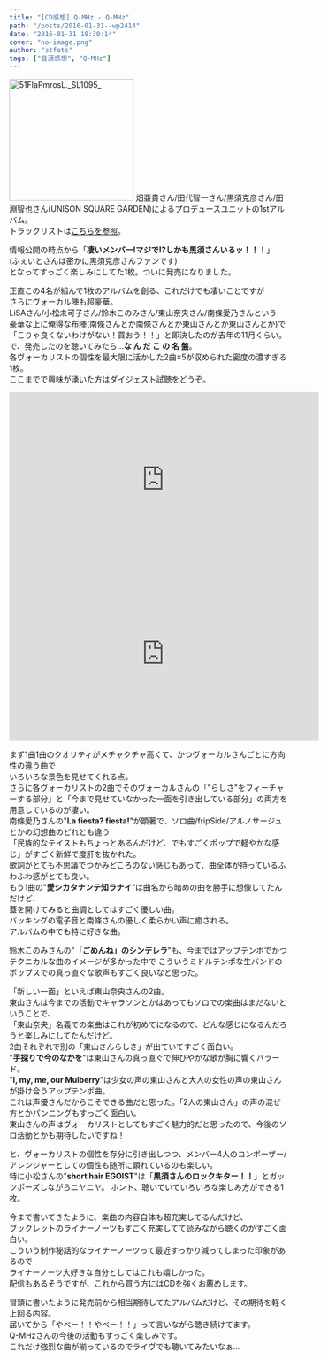 ```yaml
---
title: "[CD感想] Q-MHz - Q-MHz"
path: "/posts/2016-01-31--wp2414"
date: "2016-01-31 19:30:14"
cover: "no-image.png"
author: "stfate"
tags: ["音源感想", "Q-MHz"]
---
```



<a href="http://www.amazon.co.jp/Q-MHz/dp/B017AUA81I/ref=sr_1_1?ie=UTF8&qid=1454229378&sr=8-1&keywords=a-mhz" target="_blank"><img src="http://stfate.net/wp-content/uploads/2016/01/51FIaPmrosL._SL1095_-300x294.jpg" alt="51FIaPmrosL._SL1095_" width="225" height="220" class="alignnone size-medium wp-image-2415" /></a>
畑亜貴さん/田代智一さん/黒須克彦さん/田淵智也さん(UNISON SQUARE GARDEN)によるプロデュースユニットの1stアルバム。<br />
トラックリストは<a href="http://www.toysfactory.co.jp/artist/QMHz/disco/1434">こちらを参照</a>。

情報公開の時点から「<strong>凄いメンバー!マジで!?しかも黒須さんいるッ！！！</strong>」<br />
(ふぇいとさんは密かに黒須克彦さんファンです)<br />
となってすっごく楽しみにしてた1枚。ついに発売になりました。

正直この4名が組んで1枚のアルバムを創る、これだけでも凄いことですが<br />
さらにヴォーカル陣も超豪華。<br />
LiSAさん/小松未可子さん/鈴木このみさん/東山奈央さん/南條愛乃さんという<br />
豪華な上に俺得な布陣(南條さんとか南條さんとか東山さんとか東山さんとか)で<br />
「こりゃ良くないわけがない！買おう！！」と即決したのが去年の11月くらい。<br />
で、発売したのを聴いてみたら…<strong>な ん だ こ の 名 盤</strong>。<br />
各ヴォーカリストの個性を最大限に活かした2曲×5が収められた密度の濃すぎる1枚。<br />
ここまでで興味が湧いた方はダイジェスト試聴をどうぞ。

<iframe width="560" height="315" src="https://www.youtube.com/embed/XfD25i7_jIs" frameborder="0" allowfullscreen></iframe>

<iframe width="560" height="315" src="https://www.youtube.com/embed/jl47WgHGK24" frameborder="0" allowfullscreen></iframe>

まず1曲1曲のクオリティがメチャクチャ高くて、かつヴォーカルさんごとに方向性の違う曲で<br />
いろいろな景色を見せてくれる点。<br />
さらに各ヴォーカリストの2曲でそのヴォーカルさんの「"らしさ"をフィーチャーする部分」と「今まで見せていなかった一面を引き出している部分」の両方を用意しているのが凄い。<br />
南條愛乃さんの"<strong>La fiesta? fiesta!</strong>"が顕著で、ソロ曲/fripSide/アルノサージュとかの幻想曲のどれとも違う<br />
「民族的なテイストもちょっとあるんだけど、でもすごくポップで軽やかな感じ」がすごく新鮮で度肝を抜かれた。<br />
歌詞がとても不思議でつかみどころのない感じもあって、曲全体が持っているふわふわ感がとても良い。<br />
もう1曲の"<strong>愛シカタナンテ知ラナイ</strong>"は曲名から暗めの曲を勝手に想像してたんだけど、<br />
蓋を開けてみると曲調としてはすごく優しい曲。<br />
バッキングの電子音と南條さんの優しく柔らかい声に癒される。<br />
アルバムの中でも特に好きな曲。

鈴木このみさんの"<strong>「ごめんね」のシンデレラ</strong>"も、今まではアップテンポでかつテクニカルな曲のイメージが多かった中で
こういうミドルテンポな生バンドのポップスでの真っ直ぐな歌声もすごく良いなと思った。

「新しい一面」といえば東山奈央さんの2曲。<br />
東山さんは今までの活動でキャラソンとかはあってもソロでの楽曲はまだないということで、<br />
「東山奈央」名義での楽曲はこれが初めてになるので、どんな感じになるんだろうと楽しみにしてたんだけど。<br />
2曲それぞれで別の「東山さんらしさ」が出ていてすごく面白い。<br />
"<strong>手探りで今のなかを</strong>"は東山さんの真っ直ぐで伸びやかな歌が胸に響くバラード。<br />
"<strong>I, my, me, our Mulberry</strong>"は少女の声の東山さんと大人の女性の声の東山さんが掛け合うアップテンポ曲。<br />
これは声優さんだからこそできる曲だと思った。「2人の東山さん」の声の混ぜ方とかパンニングもすっごく面白い。<br />
東山さんの声はヴォーカリストとしてもすごく魅力的だと思ったので、今後のソロ活動とかも期待したいですね！

と、ヴォーカリストの個性を存分に引き出しつつ、メンバー4人のコンポーザー/アレンジャーとしての個性も随所に顕れているのも楽しい。<br />
特に小松さんの"<strong>short hair EGOIST</strong>"は「<strong>黒須さんのロックキター！！</strong>」とガッツポーズしながらニヤニヤ。
ホント、聴いていていろいろな楽しみ方ができる1枚。

今まで書いてきたように、楽曲の内容自体も超充実してるんだけど、<br />
ブックレットのライナーノーツもすごく充実してて読みながら聴くのがすごく面白い。<br />
こういう制作秘話的なライナーノーツって最近すっかり減ってしまった印象があるので<br />
ライナーノーツ大好きな自分としてはこれも嬉しかった。<br />
配信もあるそうですが、これから買う方にはCDを強くお薦めします。

冒頭に書いたように発売前から相当期待してたアルバムだけど、その期待を軽く上回る内容。<br />
届いてから「やべー！！やべー！！」って言いながら聴き続けてます。<br />
Q-MHzさんの今後の活動もすっごく楽しみです。<br />
これだけ強烈な曲が揃っているのでライヴでも聴いてみたいなぁ…